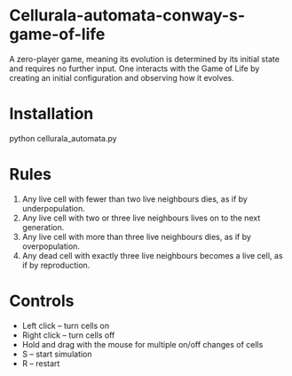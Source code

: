 # Cellurala-automata-conway-s-game-of-life

A zero-player game, meaning its evolution is determined by its initial state and requires no further input.
One interacts with the Game of Life by creating an initial configuration and observing how it evolves.

# Installation
python cellurala_automata.py

# Rules
1. Any live cell with fewer than two live neighbours dies, as if by underpopulation.  
2. Any live cell with two or three live neighbours lives on to the next generation.  
3. Any live cell with more than three live neighbours dies, as if by overpopulation.  
4. Any dead cell with exactly three live neighbours becomes a live cell, as if by reproduction.


# Controls
- Left click – turn cells on  
- Right click – turn cells off  
- Hold and drag with the mouse for multiple on/off changes of cells  
- S – start simulation  
- R – restart 
